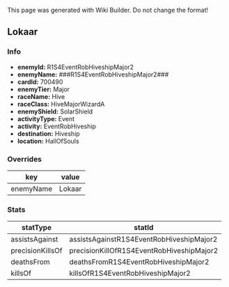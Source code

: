 <span class="wiki-builder">This page was generated with Wiki Builder. Do not change the format!</span>

## Lokaar
### Info
* **enemyId:** R1S4EventRobHiveshipMajor2
* **enemyName:** ###R1S4EventRobHiveshipMajor2###
* **cardId:** 700490
* **enemyTier:** Major
* **raceName:** Hive
* **raceClass:** HiveMajorWizardA
* **enemyShield:** SolarShield
* **activityType:** Event
* **activity:** EventRobHiveship
* **destination:** Hiveship
* **location:** HallOfSouls

### Overrides
key | value
--- | -----
enemyName | Lokaar

### Stats
statType | statId
-------- | ------
assistsAgainst | assistsAgainstR1S4EventRobHiveshipMajor2
precisionKillsOf | precisionKillOfR1S4EventRobHiveshipMajor2
deathsFrom | deathsFromR1S4EventRobHiveshipMajor2
killsOf | killsOfR1S4EventRobHiveshipMajor2


